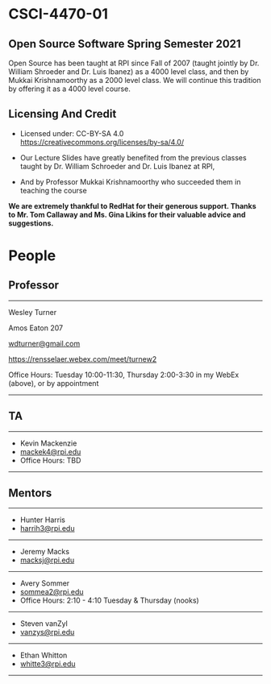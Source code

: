 # CSCI-4470-01
## Open Source Software Spring Semester 2021

Open Source has been taught at RPI since Fall of 2007 (taught jointly by Dr. William Shroeder and Dr. Luis Ibanez) as a 4000 level class, and then by Mukkai Krishnamoorthy as a 2000 level class. We will continue this tradition by offering it as a 4000 level course.

Licensing And Credit
---------

* Licensed under: CC-BY-SA 4.0 https://creativecommons.org/licenses/by-sa/4.0/

* Our Lecture Slides have greatly benefited from the previous classes taught by Dr. William Schroeder and Dr. Luis Ibanez at RPI,

* And by Professor Mukkai Krishnamoorthy who succeeded them in teaching the course

__We are extremely thankful to RedHat for their generous support. Thanks to Mr. Tom Callaway and Ms. Gina Likins for their valuable advice and suggestions.__


People
======

Professor
---------

---

Wesley Turner 

Amos Eaton 207

wdturner@gmail.com

https://rensselaer.webex.com/meet/turnew2

Office Hours: Tuesday 10:00-11:30, Thursday 2:00-3:30 in my WebEx (above), or by appointment

---

TA
--

---
- Kevin Mackenzie
- mackek4@rpi.edu
- Office Hours: TBD

---

Mentors
-------
---
- Hunter Harris 
- harrih3@rpi.edu

---
- Jeremy Macks 
- macksj@rpi.edu

---
- Avery Sommer
- sommea2@rpi.edu
- Office Hours: 2:10 - 4:10 Tuesday & Thursday (nooks)

---
- Steven vanZyl
- vanzys@rpi.edu


---
 - Ethan Whitton
 - whitte3@rpi.edu

---

